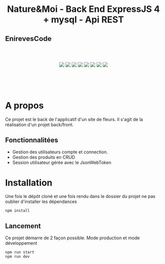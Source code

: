 <div align="center">

# Nature&Moi - Back End ExpressJS 4 + mysql - Api REST
</div>

<p align="center">
<h1 style="font-size:22px">EnirevesCode</h1>
<br><br>
</p>
<p align="center">
    <img src="https://img.shields.io/badge/ExpressJS-v4.18.2-blue">
    <img src="https://img.shields.io/badge/Bcrypt-5.0.1-ff69b4">
    <img src="https://img.shields.io/badge/license-MIT-green">
    <img src="https://img.shields.io/badge/build-passing-brightgreen">
    <img src="https://img.shields.io/badge/node--lts-19.8.1-brightgreen">
    <img src="https://img.shields.io/badge/npm-9.5.1-blue">
    <img src="https://img.shields.io/badge/sequelize-6.30.0-blueviolet">
    <img src="https://img.shields.io/badge/mysql-3.2.0-blueviolet">
    
  <br><br><br>
</p>

# A propos
Ce projet est le back de l'applicatif d'un site de fleurs. Il s'agit de la réalisation d'un projet back/front.


## Fonctionnalitées
- Gestion des utilisateurs compte et connection. 
- Gestion des produits en CRUD
- Session utilisateur gérée avec le JsonWebToken


# Installation
Une fois le dépôt cloné et une fois rendu dans le dossier du projet ne pas oublier d'installer les dépendances
``` 
npm install 
```

## Lancement

Ce projet démarre de 2 façon possible. Mode production et mode développement

```
npm run start
npm run dev
```
